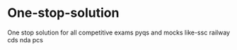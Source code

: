# One-stop-solution
One stop solution for all competitive exams pyqs and mocks like-ssc railway cds nda pcs
